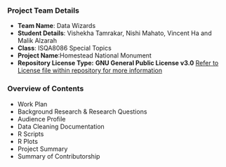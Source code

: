 ### Project Team Details
* **Team Name**: Data Wizards
* **Student Details**: Vishekha Tamrakar, Nishi Mahato, Vincent Ha and Malik Alzarah
* **Class**: ISQA8086 Special Topics
* **Project Name**:Homestead National Monument
* **Repository License Type:** **GNU General Public License v3.0** [Refer to License file within repository for more information](https://github.com/datawizard8086/DW8086/blob/master/LICENSE)

### **Overview of Contents**
* Work Plan
* Background Research & Research Questions
* Audience Profile
* Data Cleaning Documentation
* R Scripts 
* R Plots
* Project Summary
* Summary of Contributorship
